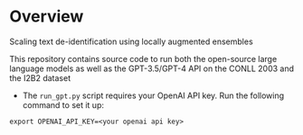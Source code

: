 # Overview

Scaling text de-identification using locally augmented ensembles 

This repository contains source code to run both the open-source large language models as well as the GPT-3.5/GPT-4 API on the CONLL 2003 and the I2B2 dataset 

* The `run_gpt.py` script requires your OpenAI API key. Run the following command to set it up:
```
export OPENAI_API_KEY=<your openai api key>
```